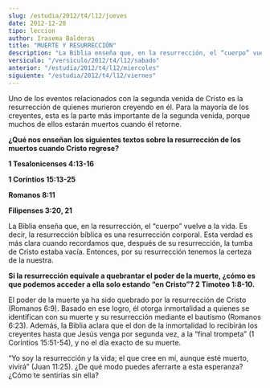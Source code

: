 ```yaml
---
slug: /estudia/2012/t4/l12/jueves
date: 2012-12-20
tipo: leccion
author: Irasema Balderas
title: "MUERTE Y RESURRECCIÓN"
description: "La Biblia enseña que, en la resurrección, el “cuerpo” vuelve a la vida. Es decir, la resurrección bíblica es una resurrección corporal. Esta verdad es más clara cuando recordamos que, después de su resurrección, la tumba de Cristo estaba vacía. Entonces, por su resurrección tenemos la certeza de la nuestra."
versiculo: "/versiculo/2012/t4/l12/sabado"
anterior: "/estudia/2012/t4/l12/miercoles"
siguiente: "/estudia/2012/t4/l12/viernes"
---
```


Uno de los eventos relacionados con la segunda venida de Cristo es la resurrección de quienes murieron creyendo en él. Para la mayoría de los creyentes, esta es la parte más importante de la segunda venida, porque muchos de ellos estarán muertos cuando él retorne.

**¿Qué nos enseñan los siguientes textos sobre la resurrección de los muertos cuando Cristo regrese?**

**1 Tesalonicenses 4:13-16**

**1 Corintios 15:13-25**

**Romanos 8:11**

**Filipenses 3:20, 21**

La Biblia enseña que, en la resurrección, el “cuerpo” vuelve a la vida. Es decir, la resurrección bíblica es una resurrección corporal. Esta verdad es más clara cuando recordamos que, después de su resurrección, la tumba de Cristo estaba vacía. Entonces, por su resurrección tenemos la certeza de la nuestra.

**Si la resurrección equivale a quebrantar el poder de la muerte, ¿cómo es que podemos acceder a ella solo estando “en Cristo”? 2 Timoteo 1:8-10.**

El poder de la muerte ya ha sido quebrado por la resurrección de Cristo (Romanos 6:9). Basado en ese logro, él otorga inmortalidad a quienes se identifican con su muerte y su resurrección mediante el bautismo (Romanos 6:23). Además, la Biblia aclara que el don de la inmortalidad lo recibirán los creyentes hasta que Jesús venga por segunda vez, a la “final trompeta” (1 Corintios 15:51-54), y no el día exacto de su muerte.

“Yo soy la resurrección y la vida; el que cree en mí, aunque esté muerto, vivirá” (Juan 11:25). ¿De qué modo puedes aferrarte a esta esperanza? ¿Cómo te sentirías sin ella?
